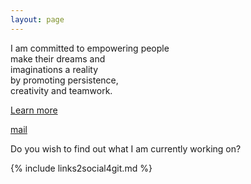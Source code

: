 ```yaml
---
layout: page
---
```


<section class="homepage">
  <div class="article__content">
    <p>
      I am committed to empowering people <br />
      make their dreams and <br />
      imaginations a reality <br />
      by promoting persistence, <br />
      creativity and teamwork.
    </p>
    <p>
      <a
        class="button-fancy"
        href="{{ '/about' | relative_url }}">
        <!-- Learn more <span class="material-symbols-outlined font14"> chevron_right </span> -->
        <span class="circle" aria-hidden="true">
          <span class="icon arrow"></span>
        </span>
        <span class="button-text">Learn more</span>
      </a>
    </p>
  </div>
  <p></p>
  <a
    href="mailto:drnkwati+web@gmail.com"
    title="Leave a message">
    <span class="material-symbols-outlined font48 fg-gray"> mail </span>
  </a>
  <div class="article__content">
    <p>
      Do you wish to find out what I am currently working on?
    </p>
    {% include links2social4git.md %}
  </div>
</section>
